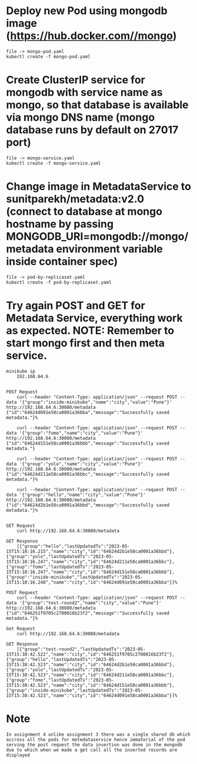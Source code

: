 
# Deploy new Pod using mongodb image (https://hub.docker.com//mongo)
    file -> mongo-pod.yaml
    kubectl create -f mongo-pod.yaml

# Create ClusterIP service for mongodb with service name as mongo, so that database is available via mongo DNS name (mongo database runs by default on 27017 port)
    file -> mongo-service.yaml
    kubectl create -f mongo-service.yaml

# Change image in MetadataService to sunitparekh/metadata:v2.0 (connect to database at mongo hostname by passing MONGODB_URI=mongodb://mongo/metadata environment variable inside container spec)
    file -> pod-by-replicaset.yaml
    kubectl create -f pod-by-replicaset.yaml

# Try again POST and GET for Metadata Service, everything work as expected. NOTE: Remember to start mongo first and then meta service.
    minikube ip
        192.168.64.6
    

    POST Request
        curl --header "Content-Type: application/json" --request POST --data '{"group":"inside-minikube","name":"city","value":"Pune"}' http://192.168.64.6:30080/metadata {"id":"64624d091e58ca0001a36bba","message":"Successfully saved metadata."}%

        curl --header "Content-Type: application/json" --request POST --data '{"group":"fomo","name":"city","value":"Pune"}' http://192.168.64.6:30080/metadata {"id":"64624d151e58ca0001a36bbb","message":"Successfully saved metadata."}

        curl --header "Content-Type: application/json" --request POST --data '{"group":"yolo","name":"city","value":"Pune"}' http://192.168.64.6:30080/metadata {"id":"64624d211e58ca0001a36bbc","message":"Successfully saved metadata."}%

        curl --header "Content-Type: application/json" --request POST --data '{"group":"hello","name":"city","value":"Pune"}' http://192.168.64.6:30080/metadata {"id":"64624d2b1e58ca0001a36bbd","message":"Successfully saved metadata."}%


    GET Request
        curl http://192.168.64.6:30080/metadata
    
    GET Response
        [{"group":"hello","lastUpdatedTs":"2023-05-15T15:18:16.215","name":"city","id":"64624d2b1e58ca0001a36bbd"},{"group":"yolo","lastUpdatedTs":"2023-05-15T15:18:16.247","name":"city","id":"64624d211e58ca0001a36bbc"},{"group":"fomo","lastUpdatedTs":"2023-05-15T15:18:16.247","name":"city","id":"64624d151e58ca0001a36bbb"},{"group":"inside-minikube","lastUpdatedTs":"2023-05-15T15:18:16.248","name":"city","id":"64624d091e58ca0001a36bba"}]%

    POST Request
        curl --header "Content-Type: application/json" --request POST --data '{"group":"test-round2","name":"city","value":"Pune"}' http://192.168.64.6:30080/metadata {"id":"646251f9705c2700016b23f2","message":"Successfully saved metadata."}%

    Get Request
        curl http://192.168.64.6:30080/metadata
    
    GET Response
        [{"group":"test-round2","lastUpdatedTs":"2023-05-15T15:38:42.522","name":"city","id":"646251f9705c2700016b23f2"},{"group":"hello","lastUpdatedTs":"2023-05-15T15:38:42.523","name":"city","id":"64624d2b1e58ca0001a36bbd"},{"group":"yolo","lastUpdatedTs":"2023-05-15T15:38:42.523","name":"city","id":"64624d211e58ca0001a36bbc"},{"group":"fomo","lastUpdatedTs":"2023-05-15T15:38:42.523","name":"city","id":"64624d151e58ca0001a36bbb"},{"group":"inside-minikube","lastUpdatedTs":"2023-05-15T15:38:42.523","name":"city","id":"64624d091e58ca0001a36bba"}]%


# Note
    In assignment 4 unlike assignment 3 there was a single shared db which accross all the pods for metedataservice hence immaterial of the pod serving the post request the data insertion was done in the mongodb due to which when we made a get call all the inserted records are displayed

